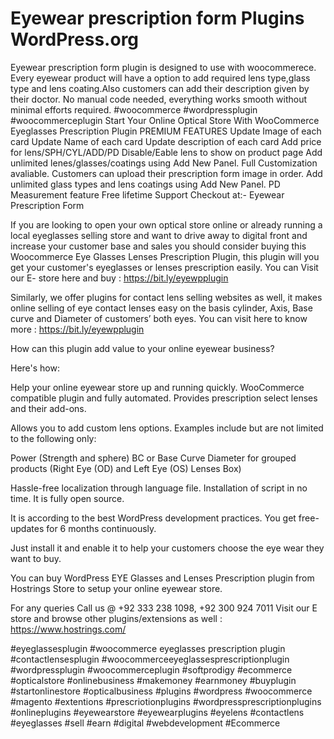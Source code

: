 # Eyewear prescription form Plugins WordPress.org
Eyewear prescription form plugin is designed to use with woocommerece. Every eyewear product will have a option to add required lens type,glass type and lens coating.Also customers can add their description given by their doctor. No manual code needed, everything works smooth without minimal efforts required.
#woocommerce #wordpressplugin #woocommerceplugin
Start Your Online Optical Store With WooCommerce Eyeglasses Prescription Plugin
PREMIUM FEATURES
Update Image of each card
Update Name of each card
Update description of each card
Add price for lens/SPH/CYL/ADD/PD
Disable/Eable lens to show on product page
Add unlimited lenes/glasses/coatings using Add New Panel.
Full Customization avaliable.
Customers can upload their prescription form image in order.
Add unlimited glass types and lens coatings using Add New Panel.
PD Measurement feature
Free lifetime Support
Checkout at:- Eyewear Prescription Form 

If you are looking to open your own optical store online or already running a local eyeglasses selling store and want to drive away to digital front and increase your customer base and sales you should consider buying this Woocommerce Eye Glasses Lenses Prescription Plugin, this plugin will you get your customer's eyeglasses or lenses prescription easily. You can Visit our E- store here and buy : https://bit.ly/eyewpplugin

Similarly, we offer plugins for contact lens selling websites as well,  it makes online selling of eye contact lenses easy on the basis cylinder, Axis, Base curve and Diameter of customers’ both eyes. You  can visit here to know more : https://bit.ly/eyewpplugin

How can this plugin add value to your online eyewear business?

Here's how:

Help your online eyewear store up and running quickly.
WooCommerce compatible plugin and fully automated.
Provides prescription select lenses and their add-ons.

Allows you to add custom lens options. Examples include but are not limited to the following only:

Power (Strength and sphere)
BC or Base Curve
Diameter for grouped products (Right Eye (OD) and Left Eye (OS) Lenses Box)

Hassle-free localization through language file.
Installation of script in no time.
It is fully open source.

It is according to the best WordPress development practices.
You get free-updates for 6 months continuously.

Just install it and enable it to help your customers choose the eye wear they want to buy.

You can buy WordPress EYE Glasses and Lenses Prescription plugin from Hostrings Store to setup your online eyewear store.

For any queries Call us @ +92 333 238 1098, +92 300 924 7011
Visit our E store and browse other plugins/extensions as well : https://www.hostrings.com/

#eyeglassesplugin #woocommerce eyeglasses prescription plugin #contactlensesplugin #woocommerceeyeglassesprescriptionplugin #wordpressplugin #woocommerceplugin #softprodigy #ecommerce #opticalstore #onlinebusiness #makemoney #earnmoney #buyplugin #startonlinestore #opticalbusiness #plugins #wordpress #woocommerce #magento #extentions #prescriotionplugins #wordpressprescriptionplugins #onlineplugins #eyewearstore #eyewearplugins #eyelens #contactlens #eyeglasses #sell #earn #digital #webdevelopment #Ecommerce
